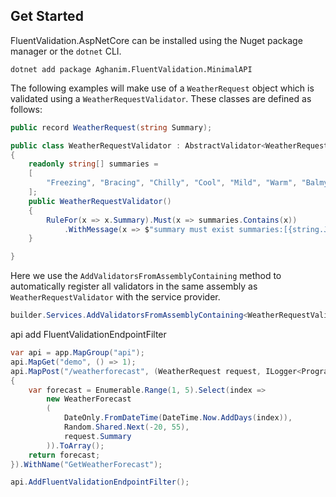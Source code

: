 ## Get Started
FluentValidation.AspNetCore can be installed using the Nuget package manager or the `dotnet` CLI.

```
dotnet add package Aghanim.FluentValidation.MinimalAPI
```
The following examples will make use of a `WeatherRequest` object which is validated using a `WeatherRequestValidator`. These classes are defined as follows:

```csharp
public record WeatherRequest(string Summary);

public class WeatherRequestValidator : AbstractValidator<WeatherRequest>
{
    readonly string[] summaries =
    [
        "Freezing", "Bracing", "Chilly", "Cool", "Mild", "Warm", "Balmy", "Hot", "Sweltering", "Scorching"
    ];
    public WeatherRequestValidator()
    {
        RuleFor(x => x.Summary).Must(x => summaries.Contains(x))
            .WithMessage(x => $"summary must exist summaries:[{string.Join(',', summaries)}]");
    }

}
```
Here we use the `AddValidatorsFromAssemblyContaining` method to automatically register all validators in the same assembly as `WeatherRequestValidator` with the service provider.

```csharp
builder.Services.AddValidatorsFromAssemblyContaining<WeatherRequestValidator>();
```
api add FluentValidationEndpointFilter 

```csharp
var api = app.MapGroup("api");
api.MapGet("demo", () => 1);
api.MapPost("/weatherforecast", (WeatherRequest request, ILogger<Program> logger) =>
{
    var forecast = Enumerable.Range(1, 5).Select(index =>
        new WeatherForecast
        (
            DateOnly.FromDateTime(DateTime.Now.AddDays(index)),
            Random.Shared.Next(-20, 55),
            request.Summary
        )).ToArray();
    return forecast;
}).WithName("GetWeatherForecast");

api.AddFluentValidationEndpointFilter();
```
